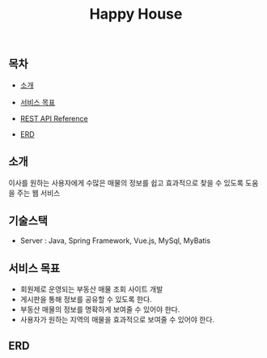 <h1 align="center"> Happy House </h1> <br>

## 목차

- [소개](#소개)

- [서비스 목표](#서비스-목표)

- [REST API Reference](#rest-api-reference)

- [ERD](#erd)

## 소개
이사를 원하는 사용자에게 수많은 매물의 정보를 쉽고 효과적으로 찾을 수 있도록 도움을 주는 웹 서비스

## 기술스택
* Server : Java, Spring Framework, Vue.js, MySql, MyBatis

## 서비스 목표
* 회원제로 운영되는 부동산 매물 조회 사이트 개발
* 게시판을 통해 정보를 공유할 수 있도록 한다.
* 부동산 매물의 정보를 명확하게 보여줄 수 있어야 한다.
* 사용자가 원하는 지역의 매물을 효과적으로 보여줄 수 있어야 한다.

## ERD
